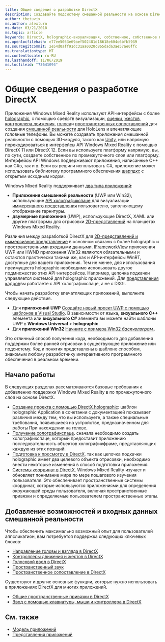 ```yaml
---
title: Общие сведения о разработке DirectX
description: Создавайте подсистему смешанной реальности на основе DirectX с помощью интерфейсов API Windows Mixed Reality напрямую.
author: thetuvix
ms.author: alexturn
ms.date: 03/21/2018
ms.topic: article
keywords: DirectX, holographic-визуализация, собственное, собственное приложение, WinRT, приложение WinRT, API платформы, настраиваемое подсистема, по промежуточного слоя
ms.openlocfilehash: e77ee5053e69aef502481d18618e604c6bfb5939
ms.sourcegitcommit: 2e54d0aff91dc31aa0020c865dada3ae57ae0ffc
ms.translationtype: MT
ms.contentlocale: ru-RU
ms.lasthandoff: 11/06/2019
ms.locfileid: "73641094"
---
```

# <a name="directx-development-overview"></a>Общие сведения о разработке DirectX


Приложения Windows Mixed Reality используют API-интерфейсы с более [holographic](rendering.md), с помощью средств визуализации, [оценки,](gaze-and-commit.md) [жестов](gaze-and-commit.md#composite-gestures), [контроллера движения](motion-controllers.md), [голоса](voice-input.md)и [пространственных сопоставлений](spatial-mapping.md) для создания [смешанной реальности](mixed-reality.md) для HoloLens и впечатляющие головные телефоны. Вы можете создавать приложения смешанной реальности с помощью 3D-модуля, такого как [Unity](unity-development-overview.md), или напрямую перекодироваться в интерфейсы API Windows Mixed Reality с помощью DirectX 11 или DirectX 12. Если вы используете платформу напрямую, вы, по сути, создаете собственное по промежуточного слоя или платформу. Интерфейсы API Windows поддерживают приложения, написанные C++ как C#в, так и в. Если вы решили использовать C#, приложение может использовать библиотеку программного обеспечения [шарпдкс](https://sharpdx.org/) с открытым исходным кодом.


Windows Mixed Reality поддерживает [два типа приложений](app-views.md):
* **Приложения смешанной реальности** (UWP или Win32), использующие [API холографикспаце](getting-a-holographicspace.md) для визуализации [иммерсивного представления](app-views.md) пользователю, заполняющему отображение гарнитуры.
* **двумерные приложения** (UWP), использующие DirectX, XAML или другие платформы для отрисовки [2D-представлений](app-views.md#2d-views) на планшетах Windows Mixed Reality.


Различия между разработкой DirectX для [2D-представлений и иммерсивное представление](app-views.md) в основном связаны с более holographic и пространственными входными данными. [IFrameworkView](https://msdn.microsoft.com/library/windows/apps/windows.applicationmodel.core.iframeworkview.aspx) приложения UWP или HWND приложения Win32 являются обязательными и остаются практически такими же, как и API-интерфейсы WinRT, доступные для вашего приложения. Тем не менее, для использования преимуществ holographic необходимо использовать другое подмножество этих API-интерфейсов. Например, цепочка подкачки управляется системой для holographic приложений. Для [представления кадров](rendering-in-directx.md)вы работаете с API холографикспаце, а не с DXGI.

Чтобы начать разработку впечатляющих приложений, выполните следующие действия.
* Для **приложений UWP** [Создайте новый проект UWP с помощью шаблонов в Visual Studio](creating-a-holographic-directx-project.md). В зависимости от языка, **визуального C++**  элемента или **визуального C#** элемента вы можете найти шаблоны UWP в **Windows Universal** > **holographic**.
* Для **приложений Win32** [Начните с примера Win32 *басичолограм* ](creating-a-holographic-directx-project.md#creating-a-win32-project).

Это отличный способ получения кода, необходимого для добавления поддержки более ранней отрисовки в существующее приложение или подсистему. Код и понятия представлены в шаблоне способом, знакомым любому разработчику интерактивного программного обеспечения в реальном времени.


## <a name="getting-started"></a>Начало работы

В следующих разделах рассматриваются базовые требования к добавлению поддержки Windows Mixed Reality в по промежуточного слоя на основе DirectX.

* [Создание проекта с помощью DirectX holographic](creating-a-holographic-directx-project.md): шаблон holographic Application в сочетании с документацией показывает различия между тем, что вы используете, а также специальные требования, появившиеся на устройстве, предназначенном для работы При нахождении на голове.
* [Получение холографикспаце](getting-a-holographicspace.md). сначала необходимо создать холографикспаце, который предоставит приложению последовательность объектов холографикфраме, представляющих каждую из этих позиций.
* [Подготовка к просмотру в DirectX](rendering-in-directx.md). так как цепочка подкачки holographic имеет два целевого объекта отрисовки, необходимо внести некоторые изменения в способ подготовки приложения.
* [Системы координат в DirectX](coordinate-systems-in-directx.md). Windows Mixed Reality изучает и обновляет понимание мира по мере пошагового изучения пользователя. Это обеспечивает пространственные системы координат, которые используются приложениями для определения окружающей среды пользователя, включая пространственные привязки и определяемые пользователем пространственные этапы.

## <a name="adding-mixed-reality-capabilities-and-inputs"></a>Добавление возможностей и входных данных смешанной реальности

Чтобы обеспечить максимально возможный опыт для пользователей аппсликатион, вам потребуется поддержка следующих ключевых блоков:

* [Направление головы и взгляда в DirectX](gaze-in-directx.md)
* [Контроллеры движения и жестов в DirectX](hands-and-motion-controllers-in-directx.md)
* [Голосовой ввод в DirectX](voice-input-in-directx.md)
* [Пространственный звук](https://docs.microsoft.com/windows/win32/coreaudio/spatial-sound)
* [Пространственное сопоставление в DirectX](spatial-mapping-in-directx.md)


Существуют и другие основные функции, которые нужно использовать в приложениях DirectX для многих приложений.

* [Общие пространственные привязки в DirectX](shared-spatial-anchors-in-directx.md)
* [Ввод с помощью клавиатуры, мыши и контроллера в DirectX](keyboard,-mouse,-and-controller-input-in-directx.md)

## <a name="see-also"></a>См. также
* [Модель приложений](app-model.md)
* [Представления приложений](app-views.md)

